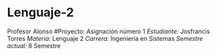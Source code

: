 # Lenguaje-2
Profesor Alonso 
#Proyecto: Asignación número 1
*Estudiante:* Josfrancis Torres 
*Materia:* Lenguaje 2
*Carrera:* Ingeniería en Sistemas 
*Semestre actual:* 8 Semestre
